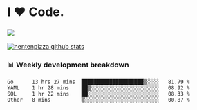 # I ❤️ Code.

### ![](http://img.shields.io/badge/Go-language-blue?style=for-the-badge&logo=appveyor)
[![nentenpizza github stats](https://github-readme-stats.vercel.app/api?username=nentenpizza&count_private=true)](https://github.com/anuraghazra/github-readme-stats)

### 📊 Weekly development breakdown

<!--START_SECTION:waka-->
```text
Go      13 hrs 27 mins  ████████████████████▒░░░░   81.79 % 
YAML    1 hr 28 mins    ██▒░░░░░░░░░░░░░░░░░░░░░░   08.92 % 
SQL     1 hr 22 mins    ██░░░░░░░░░░░░░░░░░░░░░░░   08.33 % 
Other   8 mins          ▒░░░░░░░░░░░░░░░░░░░░░░░░   00.87 % 
```
<!--END_SECTION:waka-->

